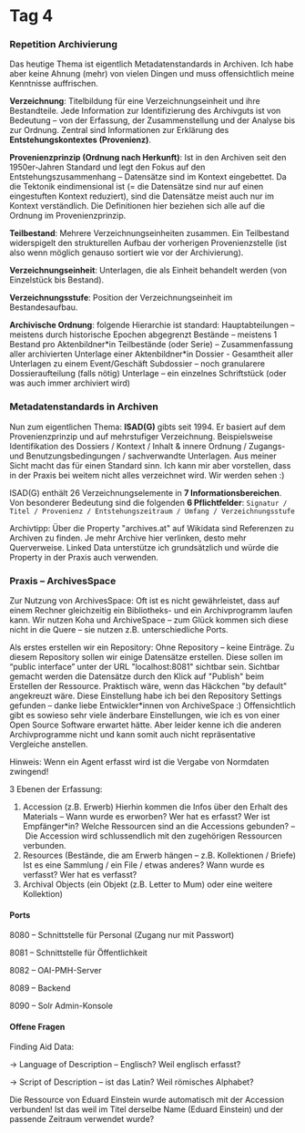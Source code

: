 # Tag 4

### Repetition Archivierung
Das heutige Thema ist eigentlich Metadatenstandards in Archiven. Ich habe aber keine Ahnung (mehr) von vielen Dingen und muss offensichtlich meine Kenntnisse auffrischen.

**Verzeichnung**: Titelbildung für eine Verzeichnungseinheit und ihre Bestandteile. Jede Information zur Identifizierung des Archivguts ist von Bedeutung – von der Erfassung, der Zusammenstellung und der Analyse bis zur Ordnung. Zentral sind Informationen zur Erklärung des **Entstehungskontextes (Provenienz)**.

**Provenienzprinzip (Ordnung nach Herkunft)**: Ist in den Archiven seit den 1950er-Jahren Standard und legt den Fokus auf den Entstehungszusammenhang – Datensätze sind im Kontext eingebettet. Da die Tektonik eindimensional ist (= die Datensätze sind nur auf einen eingestuften Kontext reduziert), sind die Datensätze meist auch nur im Kontext verständlich. Die Definitionen hier beziehen sich alle auf die Ordnung im Provenienzprinzip.

**Teilbestand**: Mehrere Verzeichnungseinheiten zusammen. Ein Teilbestand widerspigelt den strukturellen Aufbau der vorherigen Provenienzstelle (ist also wenn möglich genauso sortiert wie vor der Archivierung).

**Verzeichnungseinheit**: Unterlagen, die als Einheit behandelt werden (von Einzelstück bis Bestand).

**Verzeichnungsstufe**: Position der Verzeichnungseinheit im Bestandesaufbau.

**Archivische Ordnung**: folgende Hierarchie ist standard:
Hauptabteilungen – meistens durch historische Epochen abgegrenzt
Bestände – meistens 1 Bestand pro Aktenbildner\*in
Teilbestände (oder Serie) – Zusammenfassung aller archivierten Unterlage einer Aktenbildner\*in
Dossier - Gesamtheit aller Unterlagen zu einem Event/Geschäft
Subdossier – noch granularere Dossieraufteilung (falls nötig)
Unterlage – ein einzelnes Schriftstück (oder was auch immer archiviert wird)

### Metadatenstandards in Archiven
Nun zum eigentlichen Thema: **ISAD(G)** gibts seit 1994. Er basiert auf dem Provenienzprinzip und auf mehrstufiger Verzeichnung. Beispielsweise Identifikation des Dossiers / Kontext / Inhalt & innere Ordnung / Zugangs- und Benutzungsbedingungen / sachverwandte Unterlagen. Aus meiner Sicht macht das für einen Standard sinn. Ich kann mir aber vorstellen, dass in der Praxis bei weitem nicht alles verzeichnet wird. Wir werden sehen :)

ISAD(G) enthält 26 Verzeichnungselemente in **7 Informationsbereichen**. Von besonderer Bedeutung sind die folgenden **6 Pflichtfelder**:
```Signatur / Titel / Provenienz / Entstehungszeitraum / Umfang / Verzeichnungsstufe```

Archivtipp: Über die Property "archives.at" auf Wikidata sind Referenzen zu Archiven zu finden. Je mehr Archive hier verlinken, desto mehr Querverweise. Linked Data unterstütze ich grundsätzlich und würde die Property in der Praxis auch verwenden.

### Praxis – ArchivesSpace
Zur Nutzung von ArchivesSpace: Oft ist es nicht gewährleistet, dass auf einem Rechner gleichzeitig ein Bibliotheks- und ein Archivprogramm laufen kann. Wir nutzen Koha und ArchiveSpace – zum Glück kommen sich diese nicht in die Quere – sie nutzen z.B. unterschiedliche Ports.

Als erstes erstellen wir ein Repository: Ohne Repository – keine Einträge. Zu diesem Repository sollen wir einige Datensätze erstellen. Diese sollen im “public interface” unter der URL "localhost:8081" sichtbar sein. Sichtbar gemacht werden die Datensätze durch den Klick auf "Publish" beim Erstellen der Ressource. Praktisch wäre, wenn das Häckchen "by default" angekreuzt wäre. Diese Einstellung habe ich bei den Repository Settings gefunden – danke liebe Entwickler\*innen von ArchiveSpace :) Offensichtlich gibt es sowieso sehr viele änderbare Einstellungen, wie ich es von einer Open Source Software erwartet hätte. Aber leider kenne ich die anderen Archivprogramme nicht und kann somit auch nicht repräsentative Vergleiche anstellen.

Hinweis: Wenn ein Agent erfasst wird ist die Vergabe von Normdaten zwingend!

3 Ebenen der Erfassung:
1. Accession (z.B. Erwerb)
Hierhin kommen die Infos über den Erhalt des Materials – Wann wurde es erworben? Wer hat es erfasst? Wer ist Empfänger\*in? Welche Ressourcen sind an die Accessions gebunden? – Die Accession wird schlussendlich mit den zugehörigen Ressourcen verbunden.
2. Resources (Bestände, die am Erwerb hängen – z.B. Kollektionen / Briefe)
Ist es eine Sammlung / ein File / etwas anderes? Wann wurde es verfasst? Wer hat es verfasst?
3. Archival Objects (ein Objekt (z.B. Letter to Mum) oder eine weitere Kollektion)

#### Ports
8080 – Schnittstelle für Personal (Zugang nur mit Passwort)

8081 – Schnittstelle für Öffentlichkeit

8082 – OAI-PMH-Server

8089 – Backend

8090 – Solr Admin-Konsole

#### Offene Fragen
Finding Aid Data:

-> Language of Description – Englisch? Weil englisch erfasst?

-> Script of Description – ist das Latin? Weil römisches Alphabet?

Die Ressource von Eduard Einstein wurde automatisch mit der Accession verbunden! Ist das weil im Titel derselbe Name (Eduard Einstein) und der passende Zeitraum verwendet wurde?